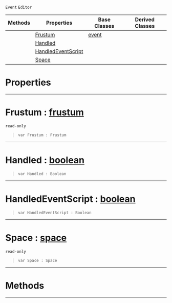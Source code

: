  `Event` `Editor`



|Methods|Properties|Base Classes|Derived Classes|
|---|---|---|---|
| |[ Frustum](https://github.com/dragonCASTjosh/PlasmaDocs/blob/master/code_reference/class_reference/selecttoolfrustumevent.markdown#frustum-plasma-engine-docu)|[event](https://github.com/dragonCASTjosh/PlasmaDocs/blob/master/code_reference/class_reference/event.markdown)| |
| |[ Handled](https://github.com/dragonCASTjosh/PlasmaDocs/blob/master/code_reference/class_reference/selecttoolfrustumevent.markdown#handled-plasma-engine-docu)| | |
| |[ HandledEventScript](https://github.com/dragonCASTjosh/PlasmaDocs/blob/master/code_reference/class_reference/selecttoolfrustumevent.markdown#handledeventscript-plasma)| | |
| |[ Space](https://github.com/dragonCASTjosh/PlasmaDocs/blob/master/code_reference/class_reference/selecttoolfrustumevent.markdown#space-plasma-engine-docume)| | |


 #  Properties


---  
 #  Frustum : [frustum](https://github.com/dragonCASTjosh/PlasmaDocs/blob/master/code_reference/class_reference/frustum.markdown)

 `read-only`

> 
> ``` lang=cpp, name=Lightning
> var Frustum : Frustum


---  
 #  Handled : [boolean](https://github.com/dragonCASTjosh/PlasmaDocs/blob/master/code_reference/lightning_base_types/boolean.markdown)

> 
> ``` lang=cpp, name=Lightning
> var Handled : Boolean


---  
 #  HandledEventScript : [boolean](https://github.com/dragonCASTjosh/PlasmaDocs/blob/master/code_reference/lightning_base_types/boolean.markdown)

> 
> ``` lang=cpp, name=Lightning
> var HandledEventScript : Boolean


---  
 #  Space : [space](https://github.com/dragonCASTjosh/PlasmaDocs/blob/master/code_reference/class_reference/space.markdown)

 `read-only`

> 
> ``` lang=cpp, name=Lightning
> var Space : Space


---  
 #  Methods


---  
 

 